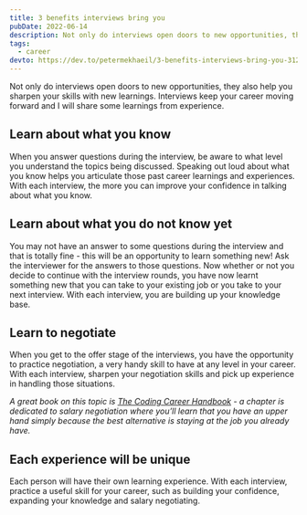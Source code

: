 ```yaml
---
title: 3 benefits interviews bring you
pubDate: 2022-06-14
description: Not only do interviews open doors to new opportunities, they also help you sharpen your skills with new learnings. Interviews keep your career moving forward and I will share some learnings from experience.
tags:
  - career
devto: https://dev.to/petermekhaeil/3-benefits-interviews-bring-you-312p
---
```


Not only do interviews open doors to new opportunities, they also help you sharpen your skills with new learnings. Interviews keep your career moving forward and I will share some learnings from experience.

## Learn about what you know

When you answer questions during the interview, be aware to what level you understand the topics being discussed. Speaking out loud about what you know helps you articulate those past career learnings and experiences. With each interview, the more you can improve your confidence in talking about what you know.

## Learn about what you do not know yet

You may not have an answer to some questions during the interview and that is totally fine - this will be an opportunity to learn something new! Ask the interviewer for the answers to those questions. Now whether or not you decide to continue with the interview rounds, you have now learnt something new that you can take to your existing job or you take to your next interview. With each interview, you are building up your knowledge base.

## Learn to negotiate

When you get to the offer stage of the interviews, you have the opportunity to practice negotiation, a very handy skill to have at any level in your career. With each interview, sharpen your negotiation skills and pick up experience in handling those situations.

_A great book on this topic is [The Coding Career Handbook](https://learninpublic.org/) - a chapter is dedicated to salary negotiation where you’ll learn that you have an upper hand simply because the best alternative is staying at the job you already have._

## Each experience will be unique

Each person will have their own learning experience. With each interview, practice a useful skill for your career, such as building your confidence, expanding your knowledge and salary negotiating.
